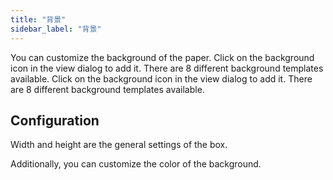 ```yaml
---
title: "背景"
sidebar_label: "背景"
---
```


You can customize the background of the paper. Click on the background icon in the view dialog to add it. There are 8 different background templates available. Click on the background icon in the view dialog to add it. There are 8 different background templates available.

## Configuration

Width and height are the general settings of the box.

Additionally, you can customize the color of the background.
